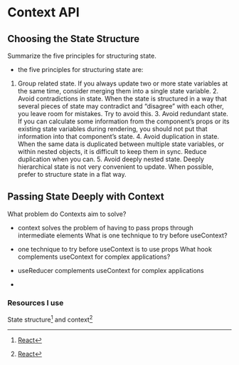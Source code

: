 # Context API

## Choosing the State Structure

Summarize the five principles for structuring state.

- the five principles for structuring state are:

1. Group related state. If you always update two or more state variables at the same time, consider merging them into a single state variable. 2. Avoid contradictions in state. When the state is structured in a way that several pieces of state may contradict and “disagree” with each other, you leave room for mistakes. Try to avoid this. 3. Avoid redundant state. If you can calculate some information from the component’s props or its existing state variables during rendering, you should not put that information into that component’s state. 4. Avoid duplication in state. When the same data is duplicated between multiple state variables, or within nested objects, it is difficult to keep them in sync. Reduce duplication when you can. 5. Avoid deeply nested state. Deeply hierarchical state is not very convenient to update. When possible, prefer to structure state in a flat way.

## Passing State Deeply with Context

What problem do Contexts aim to solve?

- context solves the problem of having to pass props through intermediate elements
  What is one technique to try before useContext?
- one technique to try before useContext is to use props
  What hook complements useContext for complex applications?
- useReducer complements useContext for complex applications

-

### Resources I use

State structure[^1] and context[^2]

[^1]: [React](https://react.dev/learn/choosing-the-state-structure)
[^2]: [React](https://react.dev/learn/passing-data-deeply-with-context)
